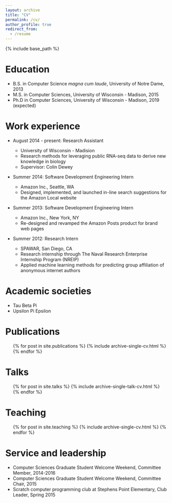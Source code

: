 ```yaml
---
layout: archive
title: "CV"
permalink: /cv/
author_profile: true
redirect_from:
  - /resume
---
```


{% include base_path %}

Education
======
* B.S. in Computer Science *magna cum laude*, University of Notre Dame, 2013
* M.S. in Computer Sciences, University of Wisconsin - Madison, 2015
* Ph.D in Computer Sciences, University of Wisconsin - Madison, 2019 (expected)

Work experience
======
* August 2014 - present: Research Assistant
  * University of Wisconsin - Madision
  * Research methods for leveraging public RNA-seq data to derive new knowledge in biology
  * Supervisor: Colin Dewey

* Summer 2014: Software Development Engineering Intern
  * Amazon Inc., Seattle, WA
  * Designed, implemented, and launched in-line search suggestions for the Amazon Local website
  
* Summer 2013: Software Development Engineering Intern
  * Amazon Inc., New York, NY
  * Re-designed and revamped the Amazon Posts product for brand web pages
  
* Summer 2012: Research Intern
  * SPAWAR, San Diego, CA
  * Research internship through The Naval Research Enterprise Internship Program (NREIP)
  * Applied machine learning methods for predicting group affiliation of anonymous internet authors
  
Academic societies
======  
* Tau Beta Pi
* Upsilon Pi Epsilon
  
Publications
======
  <ul>{% for post in site.publications %}
    {% include archive-single-cv.html %}
  {% endfor %}</ul>
  
Talks
======
  <ul>{% for post in site.talks %}
    {% include archive-single-talk-cv.html %}
  {% endfor %}</ul>
  
Teaching
======
  <ul>{% for post in site.teaching %}
    {% include archive-single-cv.html %}
  {% endfor %}</ul>
  
Service and leadership
======
* Computer Sciences Graduate Student Welcome Weekend, Committee Member, 2014-2016
* Computer Sciences Graduate Student Welcome Weekend, Committee Chair, 2015
* Scratch computer programming club at Stephens Point Elementary, Club Leader, Spring 2015
